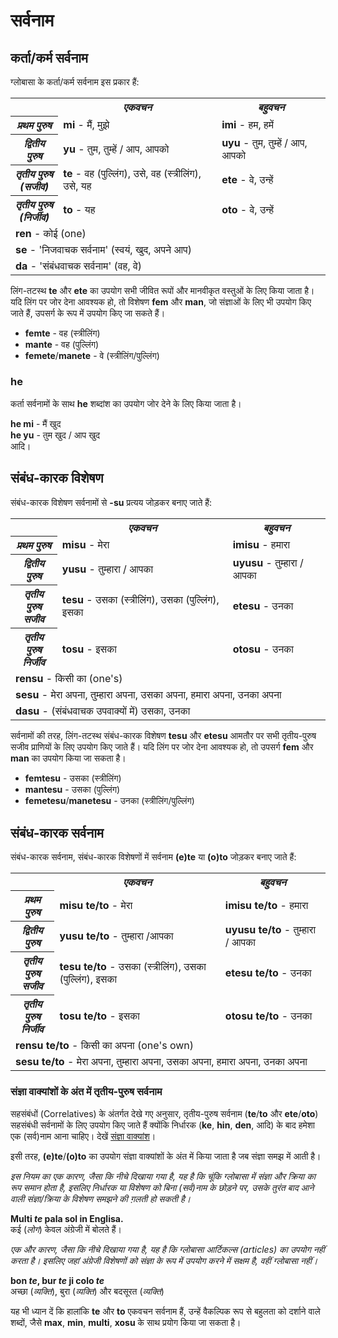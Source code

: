 <h1>सर्वनाम</h1>
<p>
</p>
<h2>कर्ता/कर्म सर्वनाम</h2>
<p>ग्लोबासा के कर्ता/कर्म सर्वनाम इस प्रकार हैं:</p>
<table style="width:100%">
	<tbody>
		<tr>
			<td></td>
			<th><b><i>एकवचन</i></b></th>
			<th><b><i>बहुवचन</i></b></th>
		</tr>
		<tr>
			<th><b><i>प्रथम पुरुष</i></b></th>
			<td><b>mi</b> - मैं, मुझे</td>
			<td><b>imi</b> - हम, हमें</td>
		</tr>
		<tr>
			<th><b><i>द्वितीय पुरुष</i></b></th>
			<td><b>yu</b> - तुम, तुम्हें / आप, आपको</td>
			<td><b>uyu</b> - तुम, तुम्हें / आप, आपको</td>
		</tr>
		<tr>
			<th><b><i>तृतीय पुरुष<br />(सजीव)</i></b></th>
			<td><b>te</b> - वह (पुल्लिंग), उसे, वह (स्त्रीलिंग), उसे, यह</td>
			<td><b>ete</b> - वे, उन्हें</td>
		</tr>
		<tr>
			<th><b><i>तृतीय पुरुष<br />(निर्जीव)</i></b></th>
			<td><b>to</b> - यह</td>
			<td><b>oto</b> - वे, उन्हें</td>
		</tr>
		<tr>
			<td colspan="3"><b>ren</b> - कोई (one)</td>
		</tr>
		<tr>
			<td colspan="3"><b>se</b> - 'निजवाचक सर्वनाम' (स्वयं, खुद, अपने आप) </td>
		</tr>
		<tr>
			<td colspan="3"><b>da</b> - 'संबंधवाचक सर्वनाम' (वह, वे)</td>
		</tr>
	</tbody>
</table>
<p>लिंग-तटस्थ <strong>te</strong> और <strong>ete</strong> का उपयोग सभी जीवित रूपों और मानवीकृत वस्तुओं के लिए किया जाता
	है। यदि लिंग पर जोर देना आवश्यक हो, तो विशेषण <strong>fem</strong> और <strong>man</strong>, जो संज्ञाओं के लिए भी
	उपयोग किए जाते हैं, उपसर्ग के रूप में उपयोग किए जा सकते हैं।</p>
<ul>
	<li><strong>femte</strong> - वह (स्त्रीलिंग)</li>
	<li><strong>mante</strong> - वह (पुल्लिंग)</li>
	<li><strong>femete</strong>/<strong>manete</strong> - वे (स्त्रीलिंग/पुल्लिंग)</li>
</ul>
<h3>he</h3>
<p>कर्ता सर्वनामों के साथ <strong>he</strong> शब्दांश का उपयोग जोर देने के लिए किया जाता है।</p>
<p><strong>he mi</strong> - मैं खुद<br />
	<strong>he yu</strong> - तुम खुद / आप खुद<br /> आदि।
</p>
<h2>संबंध-कारक विशेषण <span id="suyali_sifalexi"></span></h2>
<p>संबंध-कारक विशेषण सर्वनामों से <strong>-su</strong> प्रत्यय जोड़कर बनाए जाते हैं:</p>
<table style="width:100%">
	<tbody>
		<tr>
			<td></td>
			<th><b><i>एकवचन</i></b></th>
			<th><b><i>बहुवचन</i></b></th>
		</tr>
		<tr>
			<th><b><i>प्रथम पुरुष</i></b></th>
			<td><b>misu</b> - मेरा</td>
			<td><b>imisu</b> - हमारा</td>
		</tr>
		<tr>
			<th><b><i>द्वितीय पुरुष</i></b></th>
			<td><b>yusu</b> - तुम्हारा / आपका</td>
			<td><b>uyusu</b> - तुम्हारा / आपका</td>
		</tr>
		<tr>
			<th><b><i>तृतीय पुरुष<br />सजीव</i></b></th>
			<td><b>tesu</b> - उसका (स्त्रीलिंग), उसका (पुल्लिंग), इसका</td>
			<td><b>etesu</b> - उनका</td>
		</tr>
		<tr>
			<th><b><i>तृतीय पुरुष<br />निर्जीव</i></b></th>
			<td><b>tosu</b> - इसका</td>
			<td><b>otosu</b> - उनका</td>
		</tr>
		<tr>
			<td colspan="3"><b>rensu</b> - किसी का (one's)</td>
		</tr>
		<tr>
			<td colspan="3"><b>sesu</b> - मेरा अपना, तुम्हारा अपना, उसका अपना, हमारा अपना, उनका अपना </td>
		</tr>
		<tr>
			<td colspan="3"><b>dasu</b> - (संबंधवाचक उपवाक्यों में) उसका, उनका </td>
		</tr>
	</tbody>
</table>
<p>सर्वनामों की तरह, लिंग-तटस्थ संबंध-कारक विशेषण <strong>tesu</strong> और <strong>etesu</strong> आमतौर पर सभी
	तृतीय-पुरुष सजीव प्राणियों के लिए उपयोग किए जाते हैं। यदि लिंग पर जोर देना आवश्यक हो, तो उपसर्ग <strong>fem</strong>
	और <strong>man</strong> का उपयोग किया जा सकता है।</p>
<ul>
	<li><strong>femtesu</strong> - उसका (स्त्रीलिंग)</li>
	<li><strong>mantesu</strong> - उसका (पुल्लिंग)</li>
	<li><strong>femetesu</strong>/<strong>manetesu</strong> - उनका (स्त्रीलिंग/पुल्लिंग)</li>
</ul>
<h2>संबंध-कारक सर्वनाम</h2>
<p>संबंध-कारक सर्वनाम, संबंध-कारक विशेषणों में सर्वनाम <strong>(e)te</strong> या <strong>(o)to</strong> जोड़कर बनाए जाते
	हैं:</p>
<table style="width:100%">
	<tbody>
		<tr>
			<td></td>
			<th><b><i>एकवचन</i></b></th>
			<th><b><i>बहुवचन</i></b></th>
		</tr>
		<tr>
			<th><b><i>प्रथम पुरुष</i></b></th>
			<td><b>misu te/to</b> - मेरा</td>
			<td><b>imisu te/to</b> - हमारा</td>
		</tr>
		<tr>
			<th><b><i>द्वितीय पुरुष</i></b></th>
			<td><b>yusu te/to</b> - तुम्हारा /आपका</td>
			<td><b>uyusu te/to</b> - तुम्हारा / आपका</td>
		</tr>
		<tr>
			<th><b><i>तृतीय पुरुष<br />सजीव</i></b></th>
			<td><b>tesu te/to</b> - उसका (स्त्रीलिंग), उसका (पुल्लिंग), इसका</td>
			<td><b>etesu te/to</b> - उनका</td>
		</tr>
		<tr>
			<th><b><i>तृतीय पुरुष<br />निर्जीव</i></b></th>
			<td><b>tosu te/to</b> - इसका</td>
			<td><b>otosu te/to</b> - उनका</td>
		</tr>
		<tr>
			<td colspan="3"><b>rensu te/to</b> - किसी का अपना (one's own)</td>
		</tr>
		<tr>
			<td colspan="3"><b>sesu te/to</b> - मेरा अपना, तुम्हारा अपना, उसका अपना, हमारा अपना, उनका अपना </td>
		</tr>
	</tbody>
</table>
<h3>संज्ञा वाक्यांशों के अंत में तृतीय-पुरुष सर्वनाम</h3>
<p>सहसंबंधों (Correlatives) के अंतर्गत देखे गए अनुसार, तृतीय-पुरुष सर्वनाम (<strong>te</strong>/<strong>to</strong> और
	<strong>ete</strong>/<strong>oto</strong>) सहसंबंधी सर्वनामों के लिए उपयोग किए जाते हैं क्योंकि निर्धारक
	(<strong>ke</strong>, <strong>hin</strong>, <strong>den</strong>, आदि) के बाद हमेशा एक (सर्व)नाम आना चाहिए। देखें <a
		href="./jumlemonli-estrutur.html#pornamelexi_in_namelexili_jumlemon">संज्ञा वाक्यांश</a>।</p>
<p>इसी तरह, <strong>(e)te</strong>/<strong>(o)to</strong> का उपयोग संज्ञा वाक्यांशों के अंत में किया जाता है जब संज्ञा
	समझ में आती है।</p>
<p><em>इस नियम का एक कारण, जैसा कि नीचे दिखाया गया है, यह है कि चूंकि ग्लोबासा में संज्ञा और क्रिया का रूप समान होता है,
		इसलिए निर्धारक या विशेषण को बिना (सर्व)नाम के छोड़ने पर, उसके तुरंत बाद आने वाली संज्ञा/क्रिया के विशेषण समझने
		की ग़लती हो सकती है।</em></p>
<p><strong>Multi <em>te</em> pala sol in Englisa.</strong><br /> कई (<em>लोग</em>) केवल अंग्रेजी में बोलते हैं।</p>
<p><em>एक और कारण, जैसा कि नीचे दिखाया गया है, यह है कि ग्लोबासा आर्टिकल्स (articles) का उपयोग नहीं करता है। इसलिए जहां
		अंग्रेजी विशेषणों को संज्ञा के रूप में उपयोग करने में सक्षम है, वहीं ग्लोबासा नहीं।</em></p>
<p><strong>bon <em>te</em>, bur <em>te</em> ji colo <em>te</em></strong><br /> अच्छा (<em>व्यक्ति</em>), बुरा
	(<em>व्यक्ति</em>) और बदसूरत (<em>व्यक्ति</em>)</p>
<p>यह भी ध्यान दें कि हालांकि <strong>te</strong> और <strong>to</strong> एकवचन सर्वनाम हैं, उन्हें वैकल्पिक रूप से
	बहुलता को दर्शाने वाले शब्दों, जैसे <strong>max</strong>, <strong>min</strong>, <strong>multi</strong>,
	<strong>xosu</strong> के साथ प्रयोग किया जा सकता है। </p>
<p></p>
